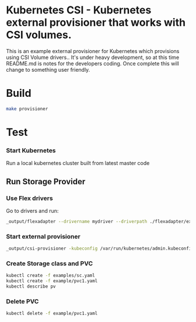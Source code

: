 # Kubernetes CSI - Kubernetes external provisioner that works with CSI volumes.

This is an example external provisioner for Kubernetes which provisions using CSI Volume drivers..  It's under heavy development, so at this time README.md is notes for the developers coding.  Once complete this will change to something user friendly.


# Build

```bash
make provisioner
```

# Test

### Start Kubernetes

Run a local kubernetes cluster built from latest master code

## Run Storage Provider

### Use Flex drivers

Go to drivers and run:

```bash
_output/flexadapter --drivername mydriver --driverpath ./flexadapter/examples/simple-nfs-flexdriver/nfs --endpoint unix://tmp/csi.sock --nodeid foobar
```

### Start external provisioner

```bash
_output/csi-provisioner -kubeconfig /var/run/kubernetes/admin.kubeconfig -alsologtostderr -provisioner csi-flex
```

### Create Storage class and PVC

```bash
kubectl create -f examples/sc.yaml
kubectl create -f example/pvc1.yaml
kubectl describe pv
```

### Delete PVC
```bash
kubectl delete -f example/pvc1.yaml
```



